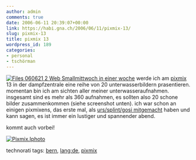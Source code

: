 ```yaml
---
author: admin
comments: true
date: 2006-06-11 20:39:07+00:00
link: https://habi.gna.ch/2006/06/11/pixmix-13/
slug: pixmix-13
title: pixmix 13
wordpress_id: 189
categories:
- personal
- tschörman
---
```



[![ Files 060621 2 Web Small](https://habi.gna.ch/blog/images/_files_060621_2_web_small-tm.jpg)](https://habi.gna.ch/blog/images/_files_060621_2_web_small.jpg)[mittwoch in einer woche](http://starfrosch.ch/2006/05/25/pix_mix_vol_13_20_menschen_20_bilder_20_sekunden) werde ich am [pixmix](http://starfrosch.ch/pixmix) 13 in der dampfzentrale eine reihe von 20 unterwasserbildern prasentieren. momentan bin ich am sichten aller meiner unterwasseraufnahmen. insgesamt sind es mehr als 360 aufnahmen, es sollten also 20 schone bilder zusammenkommen (siehe screenshot unten). ich war schon an einigen pixmixens, das erste mal, als [urs/splint/gosi mitgemacht](https://habi.gna.ch/blog/archives/000573.html) haben und kann sagen, es ist immer ein lustiger und spannender abend.
  
kommt auch vorbei!  




[![Pixmix.Iphoto](https://habi.gna.ch/blog/images/pixmix.iphoto-tm.jpg)](https://habi.gna.ch/blog/images/pixmix.iphoto.jpg)





technorati tags: [bern](http://www.technorati.com/tag/bern), [lang:de](http://www.technorati.com/tag/lang:de), [pixmix](http://www.technorati.com/tag/pixmix)
